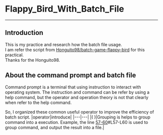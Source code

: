 # Flappy_Bird_With_Batch_File
***
## Introduction
This is my practice and research how the batch file usage.<br>
I am refer the script from [Honguito98/batch-game-flappy-bird](https://github.com/Honguito98/batch-game-flappy-bird) for this practical.<br>
Thanks for the Honguito98.

## About the command prompt and batch file
Command prompt is a terminal that using instruction to interact with operating system.
The instruction and command can be refer by using a help command, 
but the operator and operation theory is not that clearly when refer to the help command.
</br>

So, I organized these common useful operator to improve the efficiency of batch script.
|operator|introduce|
|---|---|
|\( \)|Grouping is helps to group command into a execution. Example, the line [57-60][batch_link]#L57-L60 is used to group command, and output the result into a file.| 

[batch_link]: https://github.com/yutsunoki/Flappy_Bird_With_Batch_File/blob/main/batch_rev.bat 
